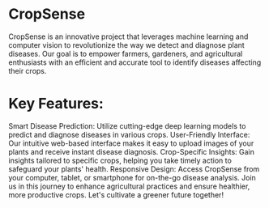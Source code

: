 # CropSense
CropSense is an innovative project that leverages machine learning and computer vision to revolutionize the way we detect and diagnose plant diseases. Our goal is to empower farmers, gardeners, and agricultural enthusiasts with an efficient and accurate tool to identify diseases affecting their crops.

# Key Features:

Smart Disease Prediction: Utilize cutting-edge deep learning models to predict and diagnose diseases in various crops.
User-Friendly Interface: Our intuitive web-based interface makes it easy to upload images of your plants and receive instant disease diagnosis.
Crop-Specific Insights: Gain insights tailored to specific crops, helping you take timely action to safeguard your plants' health.
Responsive Design: Access CropSense from your computer, tablet, or smartphone for on-the-go disease analysis.
Join us in this journey to enhance agricultural practices and ensure healthier, more productive crops. Let's cultivate a greener future together!
